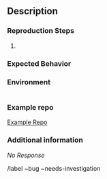 ﻿## Description

[//]: # 'Describe the bug that you encountered'

### Reproduction Steps

1.

### Expected Behavior

[//]: # 'Describe the behavior that you expected'

### Environment

[//]: # 'Please run `nx report` and paste the results in the code ticks below'

```

```

### Example repo

[//]: # 'Please provide a link to a public repo that can reproduce the issue'

[Example Repo]()

### Additional information

[//]: # 'Please provide any extra information that might be useful in fixing this'

_No Response_

/label ~bug ~needs-investigation

